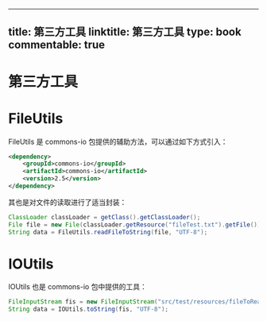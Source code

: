 
---
title: 第三方工具
linktitle: 第三方工具
type: book
commentable: true
---

# 第三方工具

# FileUtils

FileUtils 是 commons-io 包提供的辅助方法，可以通过如下方式引入：

```xml
<dependency>
    <groupId>commons-io</groupId>
    <artifactId>commons-io</artifactId>
    <version>2.5</version>
</dependency>
```

其也是对文件的读取进行了适当封装：

```java
ClassLoader classLoader = getClass().getClassLoader();
File file = new File(classLoader.getResource("fileTest.txt").getFile());
String data = FileUtils.readFileToString(file, "UTF-8");
```

# IOUtils

IOUtils 也是 commons-io 包中提供的工具：

```java
FileInputStream fis = new FileInputStream("src/test/resources/fileToRead.txt");
String data = IOUtils.toString(fis, "UTF-8");
```

    